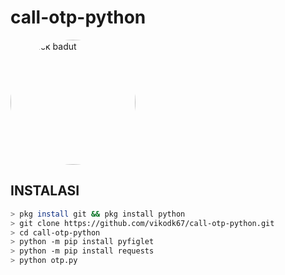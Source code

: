 # call-otp-python
<img style="border-top-left-radius: 50% 50%;border-top-right-radius: 50% 50%;border-bottom-right-radius: 50% 50%;border-bottom-left-radius: 50% 50%;" src="https://cdn.idntimes.com/content-images/community/2021/08/8-abb0d11d727639ccded100cff036c9eb-7762f39cdfc52d3736c35b208fe93cb5.jpg" alt="patrick badut" width="200" height="200"></img>
## INSTALASI 

```bash
> pkg install git && pkg install python
> git clone https://github.com/vikodk67/call-otp-python.git
> cd call-otp-python
> python -m pip install pyfiglet
> python -m pip install requests
> python otp.py
```
